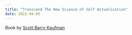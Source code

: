 ```yaml
---
title: "Transcend The New Science of Self Actualization"
date: 2022-04-05
---
```


Book by [Scott Barry Kaufman](/notes/Scott%20Barry%20Kaufman.md)




